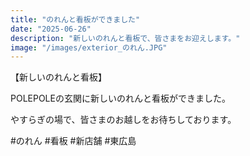 ```yaml
---
title: "のれんと看板ができました"
date: "2025-06-26"
description: "新しいのれんと看板で、皆さまをお迎えします。"
image: "/images/exterior_のれん.JPG"
---
```


【新しいのれんと看板】

POLEPOLEの玄関に新しいのれんと看板ができました。

やすらぎの場で、皆さまのお越しをお待ちしております。

#のれん #看板 #新店舗 #東広島
